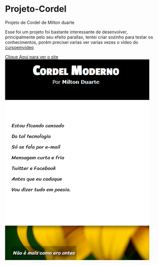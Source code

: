 # Projeto-Cordel
Projeto de Cordel de Milton duarte
<p> Esse foi um projeto foi bastante interessante de desenvolver, principalmente pelo seu efeito parallax, tentei criar sozinho para testar os conhecimentos, porém precisei varias ver varias vezes o video do <a href="https://www.cursoemvideo.com/" target="_blank" rel="external">cursoemvideo</a></p> 
<a href="https://geffersoncosta.github.io/Projeto-Cordel/" target="_blank">Clique Aqui para ver o site</a>
<img src="https://github.com/GeffersonCosta/Projeto-Cordel/blob/main/imagens/foto1.png">



